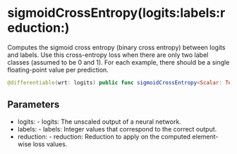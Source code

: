 # sigmoidCrossEntropy(logits:labels:reduction:)

Computes the sigmoid cross entropy (binary cross entropy) between logits and labels.
Use this cross-entropy loss when there are only two label classes (assumed to
be 0 and 1). For each example, there should be a single floating-point value
per prediction.

``` swift
@differentiable(wrt: logits) public func sigmoidCrossEntropy<Scalar: TensorFlowFloatingPoint>(logits: Tensor<Scalar>, labels: Tensor<Scalar>, reduction: @differentiable (Tensor<Scalar>) -> Tensor<Scalar> = _mean) -> Tensor<Scalar>
```

## Parameters

  - logits: - logits: The unscaled output of a neural network.
  - labels: - labels: Integer values that correspond to the correct output.
  - reduction: - reduction: Reduction to apply on the computed element-wise loss values.
